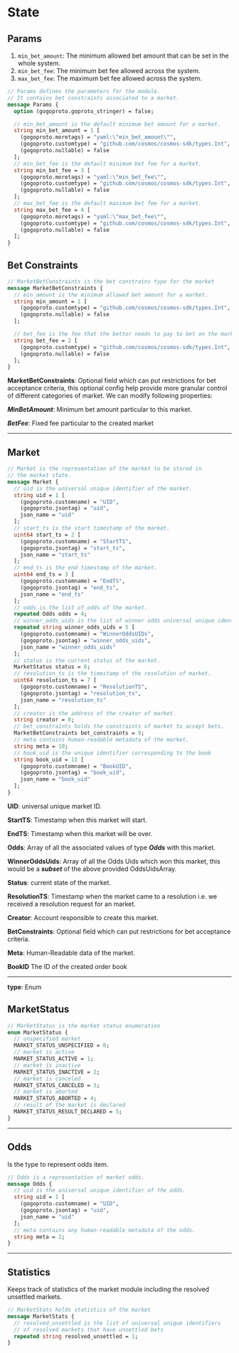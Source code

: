 # **State**

## **Params**

1. `min_bet_amount`: The minimum allowed bet amount that can be set in the whole system.
2. `min_bet_fee`: The minimum bet fee allowed across the system.
3. `max_bet_fee`: The maximum bet fee allowed across the system.

```proto
// Params defines the parameters for the module.
// It contains bet constraints associated to a market.
message Params {
  option (gogoproto.goproto_stringer) = false;

  // min_bet_amount is the default minimum bet amount for a market.
  string min_bet_amount = 1 [
    (gogoproto.moretags) = "yaml:\"min_bet_amount\"",
    (gogoproto.customtype) = "github.com/cosmos/cosmos-sdk/types.Int",
    (gogoproto.nullable) = false
  ];
  // min_bet_fee is the default minimum bet fee for a market.
  string min_bet_fee = 3 [
    (gogoproto.moretags) = "yaml:\"min_bet_fee\"",
    (gogoproto.customtype) = "github.com/cosmos/cosmos-sdk/types.Int",
    (gogoproto.nullable) = false
  ];
  // max_bet_fee is the default maximum bet fee for a market.
  string max_bet_fee = 4 [
    (gogoproto.moretags) = "yaml:\"max_bet_fee\"",
    (gogoproto.customtype) = "github.com/cosmos/cosmos-sdk/types.Int",
    (gogoproto.nullable) = false
  ];
}
```

## **Bet Constraints**

```proto
// MarketBetConstraints is the bet constrains type for the market
message MarketBetConstraints {
  // min_amount is the minimum allowed bet amount for a market.
  string min_amount = 1 [
    (gogoproto.customtype) = "github.com/cosmos/cosmos-sdk/types.Int",
    (gogoproto.nullable) = false
  ];

  // bet_fee is the fee that the bettor needs to pay to bet on the market.
  string bet_fee = 2 [
    (gogoproto.customtype) = "github.com/cosmos/cosmos-sdk/types.Int",
    (gogoproto.nullable) = false
  ];
}
```

**MarketBetConstraints**: Optional field which can put restrictions for bet acceptance criteria, this optional config help provide more
granular control of different categories of market. We can modify following properties:

***MinBetAmount***: Minimum bet amount particular to this market.

***BetFee***: Fixed fee particular to the created market

---

## **Market**

```proto
// Market is the representation of the market to be stored in
// the market state.
message Market {
  // uid is the universal unique identifier of the market.
  string uid = 1 [
    (gogoproto.customname) = "UID",
    (gogoproto.jsontag) = "uid",
    json_name = "uid"
  ];
  // start_ts is the start timestamp of the market.
  uint64 start_ts = 2 [
    (gogoproto.customname) = "StartTS",
    (gogoproto.jsontag) = "start_ts",
    json_name = "start_ts"
  ];
  // end_ts is the end timestamp of the market.
  uint64 end_ts = 3 [
    (gogoproto.customname) = "EndTS",
    (gogoproto.jsontag) = "end_ts",
    json_name = "end_ts"
  ];
  // odds is the list of odds of the market.
  repeated Odds odds = 4;
  // winner_odds_uids is the list of winner odds universal unique identifiers.
  repeated string winner_odds_uids = 5 [
    (gogoproto.customname) = "WinnerOddsUIDs",
    (gogoproto.jsontag) = "winner_odds_uids",
    json_name = "winner_odds_uids"
  ];
  // status is the current status of the market.
  MarketStatus status = 6;
  // resolution_ts is the timestamp of the resolution of market.
  uint64 resolution_ts = 7 [
    (gogoproto.customname) = "ResolutionTS",
    (gogoproto.jsontag) = "resolution_ts",
    json_name = "resolution_ts"
  ];
  // creator is the address of the creator of market.
  string creator = 8;
  // bet_constraints holds the constraints of market to accept bets.
  MarketBetConstraints bet_constraints = 9;
  // meta contains human-readable metadata of the market.
  string meta = 10;
  // book_uid is the unique identifier corresponding to the book
  string book_uid = 11 [
    (gogoproto.customname) = "BookUID",
    (gogoproto.jsontag) = "book_uid",
    json_name = "book_uid"
  ];
}
```

**UID**: universal unique market ID.

**StartTS**: Timestamp when this market will start.

**EndTS**: Timestamp when this market will be over.

**Odds**: Array of all the associated values of type ***Odds*** with this market.

**WinnerOddsUids**: Array of all the Odds Uids which won this market, this would be a ***subset*** of the above provided OddsUidsArray.

**Status**: current state of the market.

**ResolutionTS**: Timestamp when the market came to a resolution i.e. we received a resolution request for an market.

**Creator**: Account responsible to create this market.

**BetConstraints**: Optional field which can put restrictions for bet acceptance criteria.

**Meta**: Human-Readable data of the market.

**BookID** The ID of the created order book

---

**type**: Enum

## **MarketStatus**

```proto
// MarketStatus is the market status enumeration
enum MarketStatus {
  // unspecified market
  MARKET_STATUS_UNSPECIFIED = 0;
  // market is active
  MARKET_STATUS_ACTIVE = 1;
  // market is inactive
  MARKET_STATUS_INACTIVE = 2;
  // market is canceled
  MARKET_STATUS_CANCELED = 3;
  // market is aborted
  MARKET_STATUS_ABORTED = 4;
  // result of the market is declared
  MARKET_STATUS_RESULT_DECLARED = 5;
}
```

---

## **Odds**

Is the type to represent odds item.

```proto
// Odds is a representation of market odds.
message Odds {
  // uid is the universal unique identifier of the odds.
  string uid = 1 [
    (gogoproto.customname) = "UID",
    (gogoproto.jsontag) = "uid",
    json_name = "uid"
  ];
  // meta contains any human-readable metadata of the odds.
  string meta = 2;
}
```

---

## **Statistics**

Keeps track of statistics of the market module including the resolved unsettled markets.

```proto
// MarketStats holds statistics of the market
message MarketStats {
  // resolved_unsettled is the list of universal unique identifiers
  // of resolved markets that have unsettled bets
  repeated string resolved_unsettled = 1;
}

```
